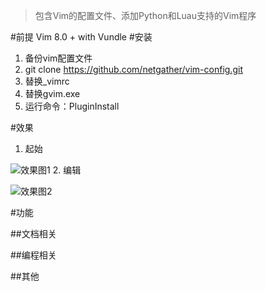 >包含Vim的配置文件、添加Python和Luau支持的Vim程序

#前提
Vim 8.0 + with Vundle
#安装
1. 备份vim配置文件
2. git clone https://github.com/netgather/vim-config.git
3. 替换_vimrc
4. 替换gvim.exe
5. 运行命令：PluginInstall

#效果
1. 起始

![效果图1](http://i1.piimg.com/4851/a146fc52a3b3f4ed.png)
2. 编辑 

![效果图2](http://i1.piimg.com/4851/2db7f6a79be47a2e.png)


#功能

##文档相关

##编程相关

##其他

